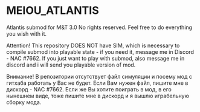 # MEIOU_ATLANTIS
Atlantis submod for M&amp;T 3.0
No rights reserved. Feel free to do everything you wish with it.

Attention! 
This repository DOES NOT have SIM, which is necessary to compile submod into playable state - if you need it, message me in Discord - NAC #7662.
If you just want to play with submod, also message me in discord and i will send you playable version of mod.

Внимание!
В репозитории отсутствует файл симуляции и посему мод с гитхаба работать у Вас не будет. Если Вам нужен файл, пишите мне в дискорд - NAC #7662.
Если же Вы хотите поиграть в мод, в его нынешнем виде, тоже пишите мне в дискорд и я вышлю играбельную сборку мода.
